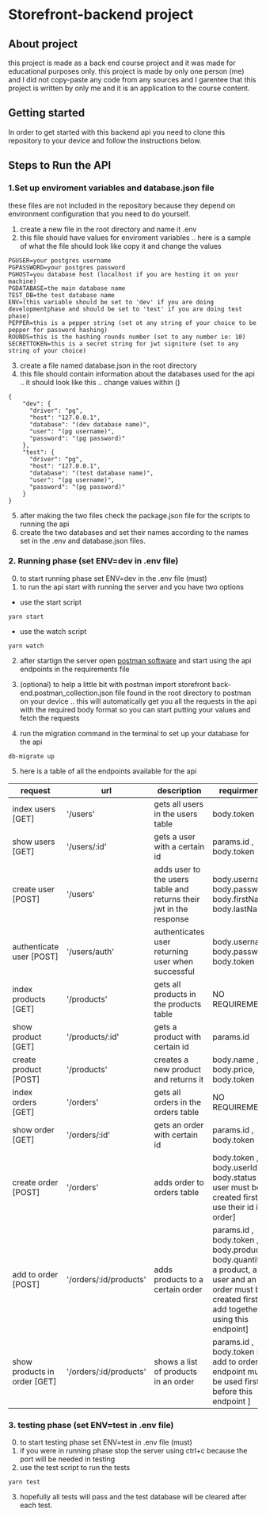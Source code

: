 # Storefront-backend project

## About project

this project is made as a back end course project and it was made for educational purposes only.
this project is made by only one person (me) and I did not copy-paste any code from any sources and I garentee that this project is written by only me and it is an application to the course content.

## Getting started

In order to get started with this backend api you need to clone this repository to your device and follow the instructions below.

## Steps to Run the API

### 1.Set up enviroment variables and database.json file
these files are not included in the repository because they depend on environment configuration that you need to do yourself.
1. create a new file in the root directory and name it .env 
2. this file should have values for enviroment variables .. here is a sample of what the file should look like copy it and change the values
```
PGUSER=your postgres username
PGPASSWORD=your postgres password
PGHOST=you database host (localhost if you are hosting it on your machine)
PGDATABASE=the main database name
TEST_DB=the test database name
ENV=(this variable should be set to 'dev' if you are doing developmentphase and should be set to 'test' if you are doing test phase)
PEPPER=this is a pepper string (set ot any string of your choice to be pepper for password hashing)
ROUNDS=this is the hashing rounds number (set to any number ie: 10)
SECRETTOKEN=this is a secret string for jwt signiture (set to any string of your choice)
```
3. create a file named database.json in the root directory
4. this file should contain information about the databases used for the api .. it should look like this .. change values within ()
```
{
    "dev": {
      "driver": "pg",
      "host": "127.0.0.1",
      "database": "(dev database name)",
      "user": "(pg username)",
      "password": "(pg password)"
    },
    "test": {
      "driver": "pg",
      "host": "127.0.0.1",
      "database": "(test database name)",
      "user": "(pg username)",
      "password": "(pg password)"
    }
}
```
5. after making the two files check the package.json file for the scripts to running the api 
6. create the two databases and set their names according to the names set in the .env and database.json files.
### 2. Running phase (set ENV=dev in .env file)

0. to start running phase set ENV=dev in the .env file (must)
1. to run the api start with running the server  and you have two options
* use the start script 
```
yarn start
```
* use the watch script
``` 
yarn watch
```
2. after startign the server open [postman software](https://www.postman.com/) and start using the api endpoints in the requirements file

3. (optional) to help a little bit with postman import storefront back-end.postman_collection.json file found in the root directory to postman on your device .. this will automatically get you all the requests in the api with the required body format so you can start putting your values and fetch the requests
4. run the migration command in the terminal to set up your database for the api
```
db-migrate up
```
5. here is a table of all the endpoints available for the api

| request | url | description | requirments|
| ------- | --- | ----------- | ---------- |
| index users [GET] | '/users' | gets all users in the users table | body.token |
| show users [GET] | '/users/:id' | gets a user with a certain id | params.id , body.token |
| create user [POST] | '/users' | adds user to the users table and returns their jwt in the response | body.username, body.password, body.firstName, body.lastName|
| authenticate user [POST] | '/users/auth' | authenticates user returning user when successful | body.username. body.password, body.token|
| index products [GET] | '/products' | gets all products in the products table | NO REQUIREMENT |
| show product [GET] | '/products/:id' | gets a product with certain id | params.id |
| create product [POST] | '/products' | creates a new product and returns it | body.name , body.price, body.token |
| index orders [GET] | '/orders' | gets all orders in the orders table | NO REQUIREMENT |
| show order [GET] | '/orders/:id' | gets an order with certain id | params.id , body.token |
| create order [POST] | '/orders' | adds order to orders table | body.token , body.userId , body.status [a user must be created first to use their id in order]|
| add to order [POST] | '/orders/:id/products' | adds products to a certain order | params.id , body.token , body.productId, body.quantity [ a product, a user and an order must be created first to add together using this endpoint]|
| show products in order [GET] | '/orders/:id/products' | shows a list of products in an order | params.id , body.token [ add to order endpoint must be used first before this endpoint ]|

### 3. testing phase (set ENV=test in .env file)

0. to start testing phase set ENV=test in .env file (must)
1. if you were in running phase stop the server using ctrl+c because the port will be needed in testing
2. use the test script to run the tests
```
yarn test
```
3. hopefully all tests will pass and the test database will be cleared after each test.
